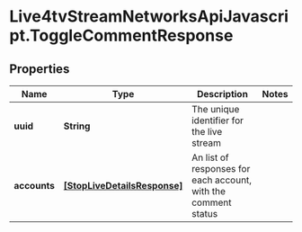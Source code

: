 # Live4tvStreamNetworksApiJavascript.ToggleCommentResponse

## Properties

Name | Type | Description | Notes
------------ | ------------- | ------------- | -------------
**uuid** | **String** | The unique identifier for the live stream | 
**accounts** | [**[StopLiveDetailsResponse]**](StopLiveDetailsResponse.md) | An list of responses for each account, with the comment status | 


